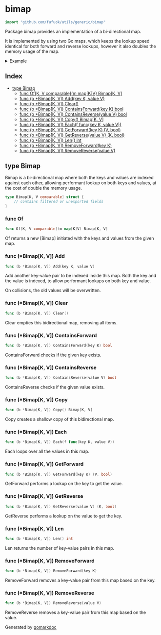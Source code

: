 <!-- Code generated by gomarkdoc. DO NOT EDIT -->

# bimap

```go
import "github.com/fufuok/utils/generic/bimap"
```

Package bimap provides an implementation of a bi\-directional map.

It is implemented by using two Go maps, which keeps the lookup speed identical for both forward and reverse lookups, however it also doubles the memory usage of the map.

<details><summary>Example</summary>
<p>

```go
package main

import (
	"fmt"

	"github.com/fufuok/utils/generic/bimap"
)

func main() {
	var bimap bimap.Bimap[int, string]

	bimap.Add(1, "foo")
	bimap.Add(2, "bar")
	bimap.Add(3, "moo")
	bimap.Add(4, "doo")

	fmt.Println(bimap.GetForward(4))
	fmt.Println(bimap.GetReverse("moo"))
	fmt.Println(bimap.GetReverse("unknown"))
}
```

#### Output

```
doo true
3 true
0 false
```

</p>
</details>

## Index

- [type Bimap](<#type-bimap>)
  - [func Of[K, V comparable](m map[K]V) Bimap[K, V]](<#func-of>)
  - [func (b *Bimap[K, V]) Add(key K, value V)](<#func-bimapk-v-add>)
  - [func (b *Bimap[K, V]) Clear()](<#func-bimapk-v-clear>)
  - [func (b *Bimap[K, V]) ContainsForward(key K) bool](<#func-bimapk-v-containsforward>)
  - [func (b *Bimap[K, V]) ContainsReverse(value V) bool](<#func-bimapk-v-containsreverse>)
  - [func (b *Bimap[K, V]) Copy() Bimap[K, V]](<#func-bimapk-v-copy>)
  - [func (b *Bimap[K, V]) Each(f func(key K, value V))](<#func-bimapk-v-each>)
  - [func (b *Bimap[K, V]) GetForward(key K) (V, bool)](<#func-bimapk-v-getforward>)
  - [func (b *Bimap[K, V]) GetReverse(value V) (K, bool)](<#func-bimapk-v-getreverse>)
  - [func (b *Bimap[K, V]) Len() int](<#func-bimapk-v-len>)
  - [func (b *Bimap[K, V]) RemoveForward(key K)](<#func-bimapk-v-removeforward>)
  - [func (b *Bimap[K, V]) RemoveReverse(value V)](<#func-bimapk-v-removereverse>)


## type Bimap

Bimap is a bi\-directional map where both the keys and values are indexed against each other, allowing performant lookup on both keys and values, at the cost of double the memory usage.

```go
type Bimap[K, V comparable] struct {
    // contains filtered or unexported fields
}
```

### func Of

```go
func Of[K, V comparable](m map[K]V) Bimap[K, V]
```

Of returns a new \[Bimap\] initiated with the keys and values from the given map.

### func \(\*Bimap\[K, V\]\) Add

```go
func (b *Bimap[K, V]) Add(key K, value V)
```

Add another key\-value pair to be indexed inside this map. Both the key and the value is indexed, to allow performant lookups on both key and value.

On collisions, the old values will be overwritten.

### func \(\*Bimap\[K, V\]\) Clear

```go
func (b *Bimap[K, V]) Clear()
```

Clear empties this bidirectional map, removing all items.

### func \(\*Bimap\[K, V\]\) ContainsForward

```go
func (b *Bimap[K, V]) ContainsForward(key K) bool
```

ContainsForward checks if the given key exists.

### func \(\*Bimap\[K, V\]\) ContainsReverse

```go
func (b *Bimap[K, V]) ContainsReverse(value V) bool
```

ContainsReverse checks if the given value exists.

### func \(\*Bimap\[K, V\]\) Copy

```go
func (b *Bimap[K, V]) Copy() Bimap[K, V]
```

Copy creates a shallow copy of this bidirectional map.

### func \(\*Bimap\[K, V\]\) Each

```go
func (b *Bimap[K, V]) Each(f func(key K, value V))
```

Each loops over all the values in this map.

### func \(\*Bimap\[K, V\]\) GetForward

```go
func (b *Bimap[K, V]) GetForward(key K) (V, bool)
```

GetForward performs a lookup on the key to get the value.

### func \(\*Bimap\[K, V\]\) GetReverse

```go
func (b *Bimap[K, V]) GetReverse(value V) (K, bool)
```

GetReverse performs a lookup on the value to get the key.

### func \(\*Bimap\[K, V\]\) Len

```go
func (b *Bimap[K, V]) Len() int
```

Len returns the number of key\-value pairs in this map.

### func \(\*Bimap\[K, V\]\) RemoveForward

```go
func (b *Bimap[K, V]) RemoveForward(key K)
```

RemoveForward removes a key\-value pair from this map based on the key.

### func \(\*Bimap\[K, V\]\) RemoveReverse

```go
func (b *Bimap[K, V]) RemoveReverse(value V)
```

RemoveReverse removes a key\-value pair from this map based on the value.



Generated by [gomarkdoc](<https://github.com/princjef/gomarkdoc>)
